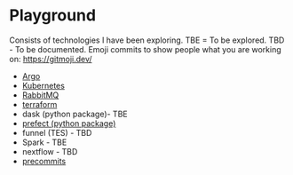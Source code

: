 # Playground

Consists of technologies I have been exploring.  TBE = To be explored.  TBD - To be documented.  Emoji commits to show people what you are working on: https://gitmoji.dev/

- [Argo](https://thomasyu888.github.io/playground/argo/)
- [Kubernetes](https://thomasyu888.github.io/playground/kubernetes/)
- [RabbitMQ](https://thomasyu888.github.io/playground/rabbitmq/)
- [terraform](https://thomasyu888.github.io/playground/terraform/)
- dask (python package)- TBE
- [prefect (python package)](https://thomasyu888.github.io/playground/prefect/)
- funnel (TES) - TBD
- Spark - TBE
- nextflow - TBD
- [precommits](https://thomasyu888.github.io/playground/precommits/)